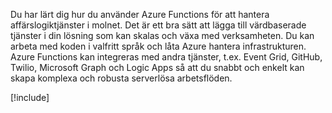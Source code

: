 Du har lärt dig hur du använder Azure Functions för att hantera affärslogiktjänster i molnet. Det är ett bra sätt att lägga till värdbaserade tjänster i din lösning som kan skalas och växa med verksamheten. Du kan arbeta med koden i valfritt språk och låta Azure hantera infrastrukturen. Azure Functions kan integreras med andra tjänster, t.ex. Event Grid, GitHub, Twilio, Microsoft Graph och Logic Apps så att du snabbt och enkelt kan skapa komplexa och robusta serverlösa arbetsflöden.

[!include[](../../../includes/azure-sandbox-cleanup.md)]